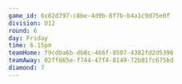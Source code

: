 ```yaml
---
game_id: 6c82d797-c8be-4d9b-8f7b-b4a1c9d75e0f
division: U12
round: 6
day: Friday
time: 6.15pm
teamHome: f9cdba6b-db8c-466f-8507-4382fd2d5396
teamAway: 02ff665e-f744-47f4-8149-72b81fc675bd
diamond: 7
---
```

